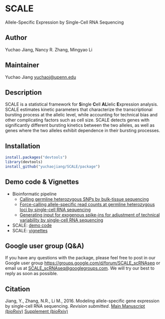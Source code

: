 # SCALE
Allele-Specific Expression by Single-Cell RNA Sequencing


## Author
Yuchao Jiang, Nancy R. Zhang, Mingyao Li


## Maintainer
Yuchao Jiang <yuchaoj@upenn.edu>


## Description
SCALE is a statistical framework for **S**ingle **C**ell **AL**lelic **E**xpression analysis. SCALE estimates kinetic parameters that characterize the transcriptional bursting process at the allelic level, while accounting for technical bias and other complicating factors such as cell size. SCALE detects genes with significantly different bursting kinetics between the two alleles, as well as genes where the two alleles exhibit dependence in their bursting processes.


## Installation
```r
install.packages("devtools")
library(devtools)
install_github("yuchaojiang/SCALE/package")
```


## Demo code & Vignettes
* Bioinformatic pipeline
  * [Calling germline heterozygous SNPs by bulk-tissue sequencing](https://github.com/yuchaojiang/SCALE/blob/master/bioinfo/bulk_SNP.sh)
  * [Force-calling allele-specific read counts at germline heterozygous loci by single-cell RNA sequencing](https://github.com/yuchaojiang/SCALE/blob/master/bioinfo/scRNAseq_SNP.sh)
  * [Generating input for exogenous spike-ins for adjustment of technical variability by single-cell RNA sequencing](https://github.com/yuchaojiang/SCALE/blob/master/bioinfo/scRNAseq_spikein.sh)
* SCALE: [demo code](https://github.com/yuchaojiang/SCALE/blob/master/demo/demo.R)
* SCALE: [vignettes](https://github.com/yuchaojiang/SCALE/blob/master/demo/SCALE_vignettes.pdf)


## Google user group (Q&A)
If you have any questions with the package, please feel free to post in our Google user group https://groups.google.com/d/forum/SCALE_scRNAseq or email us at SCALE_scRNAseq@googlegroups.com. We will try our best to reply as soon as possible.


## Citation
Jiang, Y., Zhang, N.R., Li M., 2016. Modeling allele-specific gene expression by single-cell RNA sequencing. *Revision submitted*.
[Main Manuscript (bioRxiv)](http://biorxiv.org/content/early/2017/02/17/109629.full.pdf)
[Supplement (bioRxiv)](http://biorxiv.org/content/biorxiv/suppl/2017/02/17/109629.DC1/109629-1.pdf)

